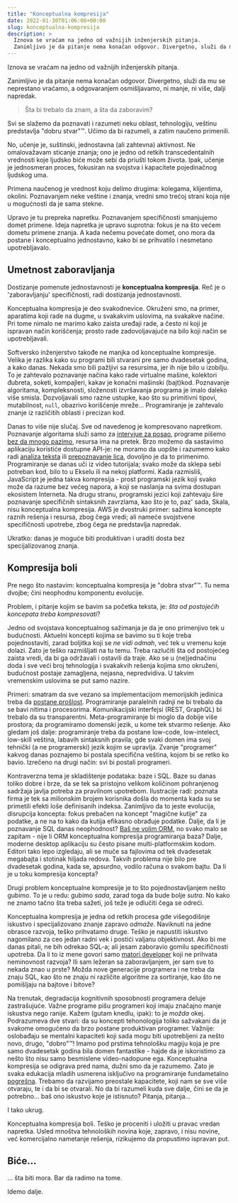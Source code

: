 ```yaml
---
title: "Konceptualna kompresija"
date: 2022-01-30T01:06:08+00:00
slug: konceptualna-kompresija
description: >
  Iznova se vraćam na jedno od važnijih inženjerskih pitanja.
  Zanimljivo je da pitanje nema konačan odgovor. Divergetno, služi da mu se neprestano vraćamo, a odgovaranjem osmišljavamo, ni manje, ni više, dalji napredak.
---
```


Iznova se vraćam na jedno od važnijih inženjerskih pitanja.

Zanimljivo je da pitanje nema konačan odgovor. Divergetno, služi da mu se neprestano vraćamo, a odgovaranjem osmišljavamo, ni manje, ni više, dalji napredak.

> Šta bi trebalo da znam, a šta da zaboravim?

Svi se slažemo da poznavati i razumeti neku oblast, tehnologiju, veštinu predstavlja "dobru stvar"™. Učimo da bi razumeli, a zatim naučeno primenili.

No, učenje je, suštinski, jednostavna (ali zahtevna) aktivnost. Ne omalovažavam sticanje znanja; ono je jedno od retkih transcedentalnih vrednosti koje ljudsko biće može sebi da priušti tokom života. Ipak, učenje je jednosmeran proces, fokusiran na svojstva i kapacitete pojedinačnog ljudskog uma.

Primena naučenog je vrednost koju delimo drugima: kolegama, klijentima, okolini. Poznavanjem neke veštine i znanja, vredni smo trećoj strani koja nije u mogućnosti da je sama stekne.

Upravo je tu prepreka napretku. Poznavanjem specifičnosti smanjujemo domet primene. Ideja napretka je upravo suprotna: fokus je na što većem dometu primene znanja. A kada nečemu povećate domet, ono mora da postane i konceptualno jednostavno, kako bi se prihvatilo i nesmetano upotrebljavalo.

## Umetnost zaboravljanja

Dostizanje pomenute jednostavnosti je **konceptualna kompresija**. Reč je o 'zaboravljanju' specifičnosti, radi dostizanja jednostavnosti.

Konceptualna kompresija je deo svakodnevice. Okruženi smo, na primer, aparatima koji rade na dugme, u svakakvim uslovima, na svakakve načine. Pri tome nimalo ne marimo kako zaista uređaji rade, a često ni koji je ispravan način korišćenja; prosto rade zadovoljavajuće na bilo koji način se upotrebljavali.

Softversko inženjerstvo takođe ne manjka od konceptualne kompresije. Velika je razlika kako su programi bili stvarani pre samo dvadesetak godina, a kako danas. Nekada smo bili pažljivi sa resursima, jer ih nije bilo u izobilju. To je zahtevalo poznavanje načina kako rade virtualne mašine, kolektori đubreta, soketi, kompajleri, kakav je konačni mašinski (bajt)kod. Poznavanje algoritama, kompleksnosti, složenosti izvršavanja programa je imalo daleko više smisla. Dozvoljavali smo razne ustupke, kao što su primitivni tipovi, mutabilnost, `null`, obazrivo korišćenje mreže... Programiranje je zahtevalo znanje iz različitih oblasti i precizan kod.

Danas to više nije slučaj. Sve od navedenog je kompresovano napretkom. Poznavanje algoritama služi samo za [intervjue za posao](https://stopcodinginterviews.com), programe pišemo [bez da mnogo pazimo](https://oblac.rs/stilske-vezbe/), resursa ima na pretek. Brzo možemo da sastavimo aplikaciju koristiće dostupne API-je: ne moramo da uopšte i razumemo kako radi [analiza teksta](https://github.com/igr/parlo) ili [prepoznavanje lica](https://github.com/igr/hey-you), dovoljno je da to primenimo. Programiranje se danas uči iz video tutorijala; svako može da sklepa sebi potreban kod, bilo to u Ekselu ili na nekoj platformi. Kada razmisliš, JavaScript je jedna takva kompresija - prost programski jezik koji svako može da razume bez većeg napora, a koji se naslanja na svima dostupan ekosistem Interneta. Na drugu stranu, programski jezici koji zahtevaju šire poznavanje specifičnih sintaksnih zavrzlama, kao što je to, paz' sada, Skala, nisu konceptualna kompresija. AWS je dvostruki primer: sažima koncepte raznih rešenja i resursa, zbog čega vredi; ali nameće svojstvene specifičnosti upotrebe, zbog čega ne predstavlja napredak.

Ukratko: danas je moguće biti produktivan i uraditi dosta bez specijalizovanog znanja.

## Kompresija boli

Pre nego što nastavim: konceptualna kompresija je "dobra stvar"™. Tu nema dvojbe; čini neophodnu komponentu evolucije.

Problem, i pitanje kojim se bavim sa početka teksta, je: _šta od postojećih koncepata treba kompresovati_?

Jedno od svojstava konceptualnog sažimanja je da je ono primenjivo tek u budućnosti. Aktuelni koncepti kojima se bavimo su ti koje treba pojednostaviti, zarad boljitka koji se _ne vidi odmah_, već tek u vremenu koje dolazi. Zato je teško razmišljati na tu temu. Treba razlučiti šta od postojećeg zaista vredi, da bi ga održavali i ostavili da traje. Ako se u (ne)jednačinu doda i sve veći broj tehnologija i svakakvih rešenja kojima smo okruženi, budućnost postaje zamagljena, nejasna, nepredvidiva. U takvim vremenskim uslovima se put samo nazire.

Primeri: smatram da sve vezano sa implementacijom memorijskih jedinica treba da [postane prošlost](https://oblac.rs/volatile-nije-programiranje/). Programiranje paralelnih radnji ne bi trebalo da se bavi nitima i procesorima. Komunikacijski interfejsi (REST, GraphQL) bi trebalo da su transparentni. Meta-programiranje bi moglo da dobije više prostora; da programiramo domenski jezik, u kome tek stvarmo rešenje. Ako gledam još dalje: programiranje treba da postane low-code, low-intelect, low-skill veština, labavih sintaksnih pravila; gde svaki domen ima svoj tehnički (a ne programerski) jezik kojim se upravlja. Zvanje "programer" kakvog danas poznajemo bi postala specifična veština, kojom bi se retko ko bavio. Izrečeno na drugi način: svi bi postali programeri.

Kontraverzna tema je skladištenje podataka: baze i SQL. Baze su danas toliko dobre i brze, da se tek sa pristojno velikom količinom pohranjenog sadržaja javlja potreba za pravilnom upotrebom. Ilustracije radi: poznata firma je tek sa milionskim brojem korisnika došla do momenta kada su se primetili efekti loše definisanih indeksa. Zanimljivo da to jeste evolucija, disrupcija koncepta: fokus prebačen na koncept "magične kutije" za podatke, a ne na to kako da kutija efikasno obrađuje podatke. Dalje, da li je poznavanje SQL danas neophodnost? [Baš ne volim ORM](https://oblac.rs/bas-bas-ne-volim-orm/), no svako malo se zapitam - nije li ORM konceptualna kompresija programiranja baza? Dalje, moderne desktop aplikaciju su često pisane multi-platformskim kodom. Editori tako lepo izgledaju, ali se muče sa fajlovima od tek dvadesetak megabajta i stotinak hiljada redova. Takvih problema nije bilo pre dvadesetak godina, kada se, apsurdno, vodilo računa o svakom bajtu. Da li je u toku kompresija koncepta?

Drugi problem konceptualne kompresije je to što pojednostavljanjem nešto gubimo. To je u redu: gubimo _sada_, zarad toga da bude bolje _sutra_. No kako ne znamo tačno šta treba sažeti, još teže je odlučiti čega se odreći.

Konceptualna kompresija je jedna od retkih procesa gde višegodišnje iskustvo i specijalizovano znanje zapravo _odmaže_. Naviknuti na jedne obrasce razvoja, teško prihvatamo druge. Teško je napustiti iskustvo nagomilano za ceo jedan radni vek i postići valjanu objektivnost. Ako bi me danas pitali, ne bih odrekao SQL-a; ali jesam zaboravio gomilu specifičnosti upotreba. Da li to iz mene govori samo [matori developer](https://oblac.rs/senor-don-kihot/) koji ne prihvata neminovnost razvoja? Ili sam ležeran sa zaboravljanjem, jer sam sve to nekada znao u prste? Možda nove generacije programera i ne treba da znaju SQL, kao što ne znaju ni različite algoritme za sortiranje, kao što ne pomišljaju na bajtove i bitove?

Na trenutak, degradacija kognitivnih sposobnosti programera deluje zastrašujuće. Važne programe pišu programeri koji imaju značajno manje iskustva nego ranije. Kažem (gutam knedlu, ipak): to je _možda_ okej. Podrazumeva dve stvari: da su koncepti tehonologija toliko sažvakani da je svakome omogućeno da brzo postane produktivan programer. Važnije: oslobađaju se mentalni kapaciteti koji sada mogu biti upotrebljeni za nešto novo, drugo, "dobro"™! Imamo pod prstima tehnološku magiju koja je pre samo dvadesetak godina bila domen fantastike - hajde da je iskoristimo za nešto što nisu samo besmislene video-nadopune ega. Konceptualna kompresija se odigrava pred nama, dužni smo da je razumemo. Zato je svaka edukacija mladih usmerena isključivo na programiranje fundametalno [pogrešna](https://oblac.rs/ne-ucite-decu-programiranju/). Trebamo da razvijamo preostale kapacitete, koji nam se sve više otvaraju, te i da bi se otvarali. No da bi razumeli kuda sve dalje, čini se da je potrebno... baš ono iskustvo koje je istisnuto? Pitanja, pitanja...

I tako ukrug.

Konceptualna kompresija boli. Teško je proceniti i uložiti u pravac vredan napretka. Usled mnoštva tehnoloških novina koje, zapravo, i nisu novine, već komercijalno nametanje rešenja, rizikujemo da propustimo ispravan put.

## Biće...

... šta biti mora. Bar da radimo na tome.

Idemo dalje.
